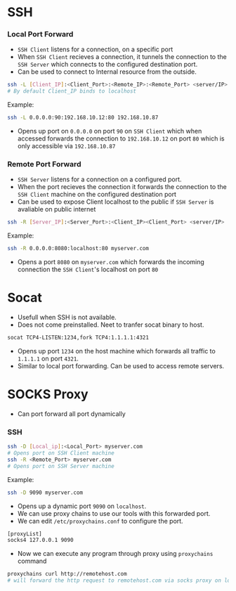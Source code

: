 # SSH
### Local Port Forward
- `SSH Client` listens for a connection, on a specific port
- When `SSH Client` recieves a connection, it tunnels the connection to the `SSH Server`  which connects to the configured destination port.
- Can be used to connect to Internal resource from the outside.
```bash
ssh -L [Client_IP]:<Client_Port>:<Remote_IP>:<Remote_Port> <server/IP>
# By default Client_IP binds to localhost
```
Example:
```bash
ssh -L 0.0.0.0:90:192.168.10.12:80 192.168.10.87
```
- Opens up port on `0.0.0.0` on port `90` on `SSH Client` which when accessed forwards the connection to `192.168.10.12` on port `80` which is only accessible via `192.168.10.87`
### Remote Port Forward
- `SSH Server` listens for a connection on a configured port.
- When the port recieves the connection it forwards the connection to the `SSH Client` machine on the configured destination port
- Can be used to expose Client localhost to the public if `SSH Server` is avaliable on public internet
```bash
ssh -R [Server_IP]:<Server_Port>:<Client_IP><Client_Port> <server/IP>
```
Example:
```bash
ssh -R 0.0.0.0:8080:localhost:80 myserver.com
```
- Opens a port `8080` on `myserver.com` which forwards the incoming connection the `SSH Client`'s localhost on port `80`
# Socat
- Usefull when SSH is not available.
- Does not come preinstalled. Neet to tranfer socat binary to host. 
```bash
socat TCP4-LISTEN:1234,fork TCP4:1.1.1.1:4321
```
- Opens up port `1234` on the host machine which forwards all traffic to `1.1.1.1` on port `4321`.
- Similar to local port forwarding. Can be used to access remote servers.
# SOCKS Proxy
- Can port forward all port dynamically
### SSH
```bash
ssh -D [Local_ip]:<Local_Port> myserver.com
# Opens port on SSH Client machine
ssh -R <Remote_Port> myserver.com
# Opens port on SSH Server machine
```
Example:
```bash
ssh -D 9090 myserver.com
```
- Opens up a dynamic port `9090` on `localhost`. 
- We can use proxy chains to use our tools with this forwarded port.
- We can edit `/etc/proxychains.conf` to configure the port.
```bash
[proxyList]
socks4 127.0.0.1 9090
```
- Now we can execute any program through proxy using `proxychains` command
```bash
proxychains curl http://remotehost.com
# will forward the http request to remotehost.com via socks proxy on localhost port 9090 
```
